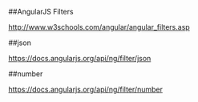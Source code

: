 ﻿##AngularJS Filters

http://www.w3schools.com/angular/angular_filters.asp

##json

https://docs.angularjs.org/api/ng/filter/json

##number

https://docs.angularjs.org/api/ng/filter/number




